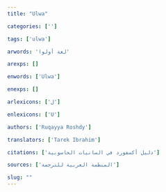 ```yaml
---
title: "Ulwa"

categories: ['']

tags: ['ulwa']

arwords: 'لغة أولوا'

arexps: []

enwords: ['Ulwa']

enexps: []

arlexicons: ['ل']

enlexicons: ['U']

authors: ['Ruqayya Roshdy']

translators: ['Tarek Ibrahim']

citations: ['دليل أكسفورد في السانيات الحاسوبية']

sources: ['المنظمة العربية للترجمة']

slug: ""
---
```

